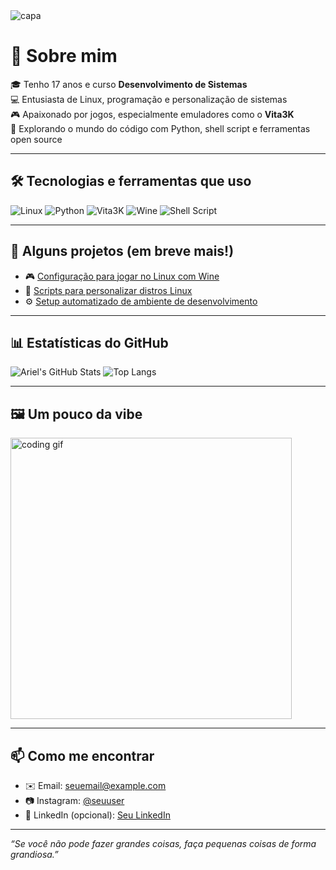 <img src="https://capsule-render.vercel.app/api?type=waving&color=0F2027,203A43,2C5364&height=180&section=header&text=Olá,%20eu%20sou%20o%20Ariel!&fontSize=30&fontColor=ffffff&animation=fadeIn" alt="capa"/>

# 👋 Sobre mim

🎓 Tenho 17 anos e curso **Desenvolvimento de Sistemas**  
💻 Entusiasta de Linux, programação e personalização de sistemas  
🎮 Apaixonado por jogos, especialmente emuladores como o **Vita3K**  
🚀 Explorando o mundo do código com Python, shell script e ferramentas open source

---

## 🛠️ Tecnologias e ferramentas que uso
![Linux](https://img.shields.io/badge/Linux-FCC624?style=flat&logo=linux&logoColor=black)
![Python](https://img.shields.io/badge/Python-3776AB?style=flat&logo=python&logoColor=white)
![Vita3K](https://img.shields.io/badge/Vita3K-FFA500?style=flat&logo=playstation&logoColor=white)
![Wine](https://img.shields.io/badge/Wine-800000?style=flat&logo=wine&logoColor=white)
![Shell Script](https://img.shields.io/badge/Shell_Script-121011?style=flat&logo=gnu-bash&logoColor=white)

---

## 📂 Alguns projetos (em breve mais!)
- 🎮 [Configuração para jogar no Linux com Wine](https://github.com/arielmaxkson/wine-gaming)
- 🐧 [Scripts para personalizar distros Linux](https://github.com/arielmaxkson/linux-scripts)
- ⚙️ [Setup automatizado de ambiente de desenvolvimento](https://github.com/arielmaxkson/dev-setup)

---

## 📊 Estatísticas do GitHub

![Ariel's GitHub Stats](https://github-readme-stats.vercel.app/api?username=arielmaxkson&show_icons=true&theme=tokyonight)
![Top Langs](https://github-readme-stats.vercel.app/api/top-langs/?username=arielmaxkson&layout=compact&theme=tokyonight)

---

## 🖼️ Um pouco da vibe

<img src="https://media.giphy.com/media/qgQUggAC3Pfv687qPC/giphy.gif" width="450" alt="coding gif"/>

---

## 📫 Como me encontrar
- ✉️ Email: seuemail@example.com
- 📷 Instagram: [@seuuser](https://instagram.com/seuuser)
- 🧠 LinkedIn (opcional): [Seu LinkedIn](https://linkedin.com/in/seuuser)

---

_“Se você não pode fazer grandes coisas, faça pequenas coisas de forma grandiosa.”_




<!--
**ArielM08/ArielM08** is a ✨ _special_ ✨ repository because its `README.md` (this file) appears on your GitHub profile.

Here are some ideas to get you started:

- 🔭 I’m currently working on ...
- 🌱 I’m currently learning ...
- 👯 I’m looking to collaborate on ...
- 🤔 I’m looking for help with ...
- 💬 Ask me about ...
- 📫 How to reach me: ...
- 😄 Pronouns: ...
- ⚡ Fun fact: ...
-->

